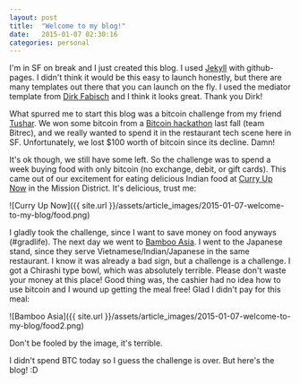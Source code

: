 ```yaml
---
layout: post
title:  "Welcome to my blog!"
date:   2015-01-07 02:30:16
categories: personal
---
```


I'm in SF on break and I just created this blog. I used [Jekyll][jekyll] with github-pages. I didn't think it would be this easy to launch honestly, but there are many templates out there that you can launch on the fly. I used the mediator template from [Dirk Fabisch][dirk] and I think it looks great. Thank you Dirk!

What spurred me to start this blog was a bitcoin challenge from my friend [Tushar][tushar]. We won some bitcoin from a [Bitcoin hackathon][hack] last fall (team Bitrec), and we really wanted to spend it in the restaurant tech scene here in SF. Unfortunately, we lost $100 worth of bitcoin since its decline. Damn! 

It's ok though, we still have some left. So the challenge was to spend a week buying food with only bitcoin (no exchange, debit, or gift cards). This came out of our excitement for eating delicious Indian food at [Curry Up Now][curry] in the Mission District. It's delicious, trust me:

![Curry Up Now]({{ site.url }}/assets/article_images/2015-01-07-welcome-to-my-blog/food.png)

I gladly took the challenge, since I want to save money on food anyways (#gradlife). The next day we went to [Bamboo Asia][bamboo]. I went to the Japanese stand, since they serve Vietnamese/Indian/Japanese in the same restaurant. I know it was already a bad sign, but a challenge is a challenge. I got a Chirashi type bowl, which was absolutely terrible. Please don't waste your money at this place! Good thing was, the cashier had no idea how to use bitcoin and I wound up getting the meal free! Glad I didn't pay for this meal:

![Bamboo Asia]({{ site.url }}/assets/article_images/2015-01-07-welcome-to-my-blog/food2.png)

Don't be fooled by the image, it's terrible. 

I didn't spend BTC today so I guess the challenge is over. But here's the blog! :D 

[jekyll]: http://jekyllrb.com
[hack]: http://fortune.com/2014/11/22/bitcoin-hackathon/
[dirk]:   https://github.com/dirkfabisch/mediator
[tushar]: https://twitter.com/imbenzene
[curry]:  http://www.curryupnow.com/
[bamboo]: http://www.eatatbamboo.com/
